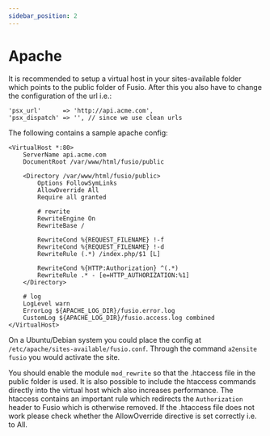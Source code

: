 ```yaml
---
sidebar_position: 2
---
```


# Apache

It is recommended to setup a virtual host in your sites-available folder which points to the public folder of Fusio.
After this you also have to change the configuration of the url i.e.:

```
'psx_url'      => 'http://api.acme.com',
'psx_dispatch' => '', // since we use clean urls
```

The following contains a sample apache config:

```
<VirtualHost *:80>
    ServerName api.acme.com
    DocumentRoot /var/www/html/fusio/public

    <Directory /var/www/html/fusio/public>
        Options FollowSymLinks
        AllowOverride All
        Require all granted

        # rewrite
        RewriteEngine On
        RewriteBase /

        RewriteCond %{REQUEST_FILENAME} !-f
        RewriteCond %{REQUEST_FILENAME} !-d
        RewriteRule (.*) /index.php/$1 [L]

        RewriteCond %{HTTP:Authorization} ^(.*)
        RewriteRule .* - [e=HTTP_AUTHORIZATION:%1]
    </Directory>

    # log
    LogLevel warn
    ErrorLog ${APACHE_LOG_DIR}/fusio.error.log
    CustomLog ${APACHE_LOG_DIR}/fusio.access.log combined
</VirtualHost>
```

On a Ubuntu/Debian system you could place the config at `/etc/apache/sites-available/fusio.conf`. Through the command
`a2ensite fusio` you would activate the site.

You should enable the module `mod_rewrite` so that the .htaccess file in the public folder is used. It is also possible
to include the htaccess commands directly into the virtual host which also increases performance. The htaccess contains
an important rule which redirects the `Authorization` header to Fusio which is otherwise removed. If the .htaccess file
does not work please check whether the AllowOverride directive is set correctly i.e. to All.
